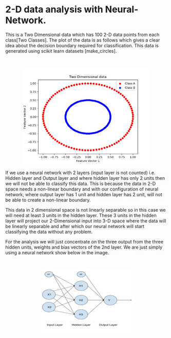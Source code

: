 # 2-D data analysis with Neural-Network.
This is a Two Dimensional data which has 100 2-D data points from each class[Two Classes]. The plot of the data is as follows which gives a clear idea about the decision boundary required for classification. This data is generated using scikit learn datasets [make_circles].

</br>
<p align="center">
  <img src="/Plots/Two-Dimensional-data.png" alt="One dimensional data with two classes" height="300" width="400" />
</p>

If we use a neural network with 2 layers (input layer is not counted) i.e. Hidden layer and Output layer and where hidden layer has only 2 units then we will not be able to classify this data. This is because the data in 2-D space needs a non-linear boundary and with our configuration of neural network, where output layer has 1 unit and hidden layer has 2 unit, will not be able to create a non-linear boundary. 

This data in 2 dimensional space is not linearly separable so in this case we will need at least 3 units in the hidden layer. These 3 units in the hidden layer will project our 2-Dimensional input into 3-D space where the data will be linearly separable and after which our neural network will start classifying the data without any problem.

For the analysis we will just concentrate on the three output from the three hidden units, weights and bias vectors of the 2nd layer. We are just simply using a neural network show below in the image.

</br>
<p align="center">
  <img src="/Plots/2d-NN.PNG" alt="One dimensional data with two classes" height="200" width="300" />
</p>
